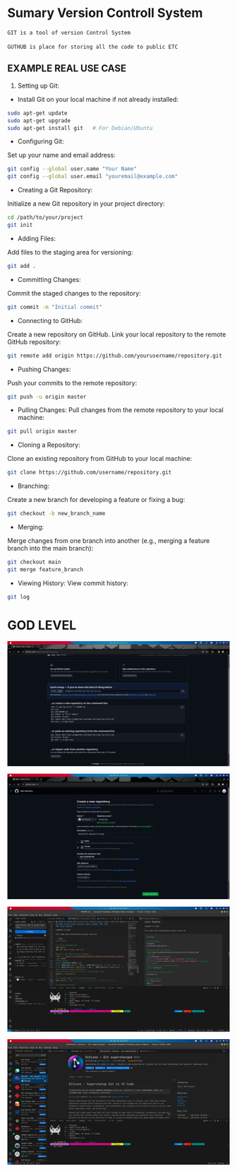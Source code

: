 # Sumary Version Controll System

```
GIT is a tool of version Control System

GUTHUB is place for storing all the code to public ETC
```

## EXAMPLE REAL USE CASE

1. Setting up Git:

- Install Git on your local machine if not already installed:

```bash
sudo apt-get update
sudo apt-get upgrade
sudo apt-get install git   # For Debian/Ubuntu
```

- Configuring Git:

Set up your name and email address:

```bash
git config --global user.name "Your Name"
git config --global user.email "youremail@example.com"
```

- Creating a Git Repository:

Initialize a new Git repository in your project directory:

```bash
cd /path/to/your/project
git init
```

- Adding Files:

Add files to the staging area for versioning:

```bash
git add .
```

- Committing Changes:

Commit the staged changes to the repository:

```bash
git commit -m "Initial commit"
```

- Connecting to GitHub:

Create a new repository on GitHub.
Link your local repository to the remote GitHub repository:

```bash
git remote add origin https://github.com/yourusername/repository.git
```

- Pushing Changes:

Push your commits to the remote repository:

```bash
git push -u origin master
```

- Pulling Changes:
  Pull changes from the remote repository to your local machine:

```bash
git pull origin master
```

- Cloning a Repository:

Clone an existing repository from GitHub to your local machine:

```bash
git clone https://github.com/username/repository.git
```

- Branching:

Create a new branch for developing a feature or fixing a bug:

```bash
git checkout -b new_branch_name
```

- Merging:

Merge changes from one branch into another (e.g., merging a feature branch into the main branch):

```bash
git checkout main
git merge feature_branch
```

- Viewing History:
  View commit history:

```bash
git log
```

# GOD LEVEL

![Alt text](../images/git1.png "img")

![Alt text](../images/git2.png "img")

![Alt text](../images/git3.png "img")

![Alt text](../images/git4.png "img")
